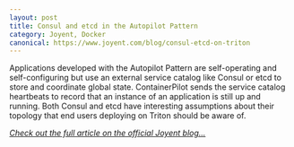 ```yaml
---
layout: post
title: Consul and etcd in the Autopilot Pattern
category: Joyent, Docker
canonical: https://www.joyent.com/blog/consul-etcd-on-triton
---
```


Applications developed with the Autopilot Pattern are self-operating and self-configuring but use an external service catalog like Consul or etcd to store and coordinate global state. ContainerPilot sends the service catalog heartbeats to record that an instance of an application is still up and running. Both Consul and etcd have interesting assumptions about their topology that end users deploying on Triton should be aware of.

*[Check out the full article on the official Joyent blog...](https://www.joyent.com/blog/consul-etcd-on-triton)*
